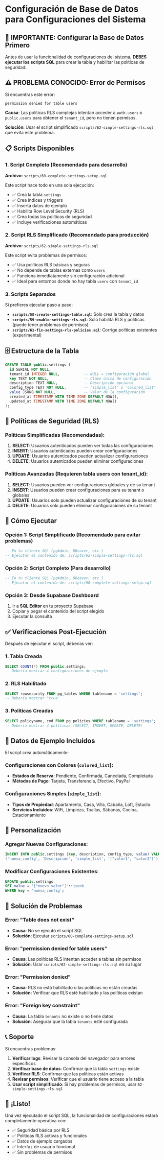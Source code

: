 # Configuración de Base de Datos para Configuraciones del Sistema

## 🚨 IMPORTANTE: Configurar la Base de Datos Primero

Antes de usar la funcionalidad de configuraciones del sistema, **DEBES ejecutar los scripts SQL** para crear la tabla y habilitar las políticas de seguridad.

## ⚠️ PROBLEMA CONOCIDO: Error de Permisos

Si encuentras este error:
```
permission denied for table users
```

**Causa**: Las políticas RLS complejas intentan acceder a `auth.users` o `public.users` para obtener el `tenant_id`, pero no tienen permisos.

**Solución**: Usar el script simplificado `scripts/62-simple-settings-rls.sql` que evita este problema.

## 📋 Scripts Disponibles

### 1. Script Completo (Recomendado para desarrollo)
**Archivo:** `scripts/60-complete-settings-setup.sql`

Este script hace todo en una sola ejecución:
- ✅ Crea la tabla `settings`
- ✅ Crea índices y triggers
- ✅ Inserta datos de ejemplo
- ✅ Habilita Row Level Security (RLS)
- ✅ Crea todas las políticas de seguridad
- ✅ Incluye verificaciones automáticas

### 2. Script RLS Simplificado (Recomendado para producción)
**Archivo:** `scripts/62-simple-settings-rls.sql`

Este script evita problemas de permisos:
- ✅ Usa políticas RLS básicas y seguras
- ✅ No depende de tablas externas como `users`
- ✅ Funciona inmediatamente sin configuración adicional
- ✅ Ideal para entornos donde no hay tabla `users` con `tenant_id`

### 3. Scripts Separados
Si prefieres ejecutar paso a paso:

- **`scripts/58-create-settings-table.sql`**: Solo crea la tabla y datos
- **`scripts/59-enable-settings-rls.sql`**: Solo habilita RLS y políticas (puede tener problemas de permisos)
- **`scripts/61-fix-settings-rls-policies.sql`**: Corrige políticas existentes (experimental)

## 🗄️ Estructura de la Tabla

```sql
CREATE TABLE public.settings (
  id SERIAL NOT NULL,
  tenant_id INTEGER NULL,           -- NULL = configuración global
  key TEXT NOT NULL,                -- Clave única de configuración
  description TEXT NULL,            -- Descripción opcional
  config_type TEXT NOT NULL,        -- 'simple_list' o 'colored_list'
  value JSONB NOT NULL,             -- Valor de la configuración
  created_at TIMESTAMP WITH TIME ZONE DEFAULT NOW(),
  updated_at TIMESTAMP WITH TIME ZONE DEFAULT NOW()
);
```

## 🔐 Políticas de Seguridad (RLS)

### Políticas Simplificadas (Recomendadas):
1. **SELECT**: Usuarios autenticados pueden ver todas las configuraciones
2. **INSERT**: Usuarios autenticados pueden crear configuraciones
3. **UPDATE**: Usuarios autenticados pueden actualizar configuraciones
4. **DELETE**: Usuarios autenticados pueden eliminar configuraciones

### Políticas Avanzadas (Requieren tabla users con tenant_id):
1. **SELECT**: Usuarios pueden ver configuraciones globales y de su tenant
2. **INSERT**: Usuarios pueden crear configuraciones para su tenant o globales
3. **UPDATE**: Usuarios solo pueden actualizar configuraciones de su tenant
4. **DELETE**: Usuarios solo pueden eliminar configuraciones de su tenant

## 🚀 Cómo Ejecutar

### Opción 1: Script Simplificado (Recomendado para evitar problemas)
```sql
-- En tu cliente SQL (pgAdmin, DBeaver, etc.)
-- Ejecutar el contenido de: scripts/62-simple-settings-rls.sql
```

### Opción 2: Script Completo (Para desarrollo)
```sql
-- En tu cliente SQL (pgAdmin, DBeaver, etc.)
-- Ejecutar el contenido de: scripts/60-complete-settings-setup.sql
```

### Opción 3: Desde Supabase Dashboard
1. Ir a **SQL Editor** en tu proyecto Supabase
2. Copiar y pegar el contenido del script elegido
3. Ejecutar la consulta

## ✅ Verificaciones Post-Ejecución

Después de ejecutar el script, deberías ver:

### 1. Tabla Creada
```sql
SELECT COUNT(*) FROM public.settings;
-- Debería mostrar 4 configuraciones de ejemplo
```

### 2. RLS Habilitado
```sql
SELECT rowsecurity FROM pg_tables WHERE tablename = 'settings';
-- Debería mostrar 'true'
```

### 3. Políticas Creadas
```sql
SELECT policyname, cmd FROM pg_policies WHERE tablename = 'settings';
-- Debería mostrar 4 políticas (SELECT, INSERT, UPDATE, DELETE)
```

## 🎯 Datos de Ejemplo Incluidos

El script crea automáticamente:

### Configuraciones con Colores (`colored_list`):
- **Estados de Reserva**: Pendiente, Confirmada, Cancelada, Completada
- **Métodos de Pago**: Tarjeta, Transferencia, Efectivo, PayPal

### Configuraciones Simples (`simple_list`):
- **Tipos de Propiedad**: Apartamento, Casa, Villa, Cabaña, Loft, Estudio
- **Servicios Incluidos**: WiFi, Limpieza, Toallas, Sábanas, Cocina, Estacionamiento

## 🔧 Personalización

### Agregar Nuevas Configuraciones:
```sql
INSERT INTO public.settings (key, description, config_type, value) VALUES
('nueva_config', 'Descripción', 'simple_list', '["valor1", "valor2"]');
```

### Modificar Configuraciones Existentes:
```sql
UPDATE public.settings 
SET value = '["nuevo_valor"]'::jsonb 
WHERE key = 'nueva_config';
```

## 🚨 Solución de Problemas

### Error: "Table does not exist"
- **Causa**: No se ejecutó el script SQL
- **Solución**: Ejecutar `scripts/60-complete-settings-setup.sql`

### Error: "permission denied for table users"
- **Causa**: Las políticas RLS intentan acceder a tablas sin permisos
- **Solución**: Usar `scripts/62-simple-settings-rls.sql` en su lugar

### Error: "Permission denied"
- **Causa**: RLS no está habilitado o las políticas no están creadas
- **Solución**: Verificar que RLS esté habilitado y las políticas existan

### Error: "Foreign key constraint"
- **Causa**: La tabla `tenants` no existe o no tiene datos
- **Solución**: Asegurar que la tabla `tenants` esté configurada

## 📞 Soporte

Si encuentras problemas:

1. **Verificar logs**: Revisar la consola del navegador para errores específicos
2. **Verificar base de datos**: Confirmar que la tabla `settings` existe
3. **Verificar RLS**: Confirmar que las políticas están activas
4. **Revisar permisos**: Verificar que el usuario tiene acceso a la tabla
5. **Usar script simplificado**: Si hay problemas de permisos, usar `62-simple-settings-rls.sql`

## 🎉 ¡Listo!

Una vez ejecutado el script SQL, la funcionalidad de configuraciones estará completamente operativa con:
- ✅ Seguridad básica por RLS
- ✅ Políticas RLS activas y funcionales
- ✅ Datos de ejemplo cargados
- ✅ Interfaz de usuario funcional
- ✅ Sin problemas de permisos
